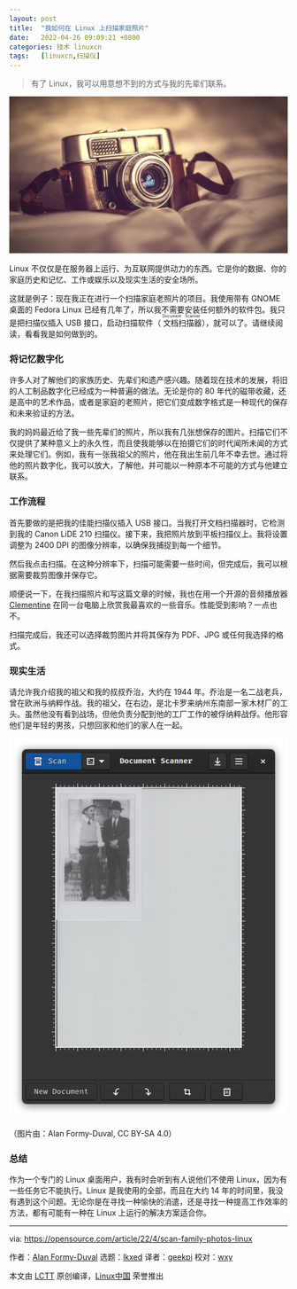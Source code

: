 ```yaml
---
layout: post
title:	"我如何在 Linux 上扫描家庭照片"
date:	2022-04-26 09:09:21 +0800 
categories:	技术 linuxcn 
tags:	[linuxcn,扫描仪]
---
```




> 
> 有了 Linux，我可以用意想不到的方式与我的先辈们联系。
> 
> 
> 


![](/Asserts/Images/album/202204/26/090841e6aei8to2a4js0zj.jpg)


Linux 不仅仅是在服务器上运行、为互联网提供动力的东西。它是你的数据、你的家庭历史和记忆、工作或娱乐以及现实生活的安全场所。


这就是例子：现在我正在进行一个扫描家庭老照片的项目。我使用带有 GNOME 桌面的 Fedora Linux 已经有几年了，所以我不需要安装任何额外的软件包。我只是把扫描仪插入 USB 接口，启动扫描软件（<ruby> 文档扫描器 <rt>  Document Scanner </rt></ruby>），就可以了。请继续阅读，看看我是如何做到的。


### 将记忆数字化


许多人对了解他们的家族历史、先辈们和遗产感兴趣。随着现在技术的发展，将旧的人工制品数字化已经成为一种普遍的做法。无论是你的 80 年代的磁带收藏，还是高中的艺术作品，或者是家庭的老照片，把它们变成数字格式是一种现代的保存和未来验证的方法。


我的妈妈最近给了我一些先辈们的照片，所以我有几张想保存的图片。扫描它们不仅提供了某种意义上的永久性，而且使我能够以在拍摄它们的时代闻所未闻的方式来处理它们。例如，我有一张我祖父的照片，他在我出生前几年不幸去世。通过将他的照片数字化，我可以放大，了解他，并可能以一种原本不可能的方式与他建立联系。


### 工作流程


首先要做的是把我的佳能扫描仪插入 USB 接口。当我打开文档扫描器时，它检测到我的 Canon LiDE 210 扫描仪。接下来，我把照片放到平板扫描仪上。我将设置调整为 2400 DPI 的图像分辨率，以确保我捕捉到每一个细节。


然后我点击扫描。在这种分辨率下，扫描可能需要一些时间，但完成后，我可以根据需要裁剪图像并保存它。


顺便说一下，在我扫描照片和写这篇文章的时候，我也在用一个开源的音频播放器 [Clementine](https://opensource.com/life/16/10/4-open-music-players-compared) 在同一台电脑上欣赏我最喜欢的一些音乐。性能受到影响？一点也不。


扫描完成后，我还可以选择裁剪图片并将其保存为 PDF、JPG 或任何我选择的格式。


### 现实生活


请允许我介绍我的祖父和我的叔叔乔治，大约在 1944 年。乔治是一名二战老兵，曾在欧洲与纳粹作战。我的祖父，在右边，是北卡罗来纳州东南部一家木材厂的工头。虽然他没有看到战场，但他负责分配到他的工厂工作的被俘纳粹战俘。他形容他们是年轻的男孩，只想回家和他们的家人在一起。


![Scan of photo of my grandfather](/Asserts/Images/album/202204/26/090921dvy6l7jsg0i0zv36.png)


（图片由：Alan Formy-Duval, CC BY-SA 4.0）


### 总结


作为一个专门的 Linux 桌面用户，我有时会听到有人说他们不使用 Linux，因为有一些任务它不能执行。Linux 是我使用的全部，而且在大约 14 年的时间里，我没有遇到这个问题。无论你是在寻找一种愉快的消遣，还是寻找一种提高工作效率的方法，都有可能有一种在 Linux 上运行的解决方案适合你。




---


via: <https://opensource.com/article/22/4/scan-family-photos-linux>


作者：[Alan Formy-Duval](https://opensource.com/users/alanfdoss) 选题：[lkxed](https://github.com/lkxed) 译者：[geekpi](https://github.com/geekpi) 校对：[wxy](https://github.com/wxy)


本文由 [LCTT](https://github.com/LCTT/TranslateProject) 原创编译，[Linux中国](https://linux.cn/) 荣誉推出
